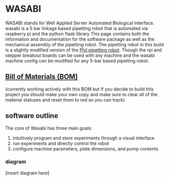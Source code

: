 # WASABI
WASABI stands for Well Applied Server Automated Biological Interface. wasabi is a 5 bar linkage based pipetting robot that is automated via raspberry pi and the python flask library This page contains both the information and documentation for the software package as well as the mechanical assembly of the pipetting robot. The pipetting robot in this build is a slightly modified version of the [Phil pipetting robot](https://www.biorxiv.org/content/10.1101/2021.07.04.448641v1.full). Though the rpi and stepper breakout boards can be used with any machine and the wasabi machine config can be modified for any 5-bar based pipetting robot.  
## [Bill of Materials (BOM)](https://docs.google.com/spreadsheets/d/16TOlXRDoKtlOAvTiCGKz8jH9Rkvl1hXIs9z1LAUZMCc/edit?usp=sharing)

(currently working actively with this BOM but if you decide to build this project you should make your own copy and make sure to clear all of the material statuses and reset them to red so you can track)

## software outline
The core of Wasabi has three main goals:
1. intuitively program and store experiments through a visual interface 
2. run experiments and directly control the robot 
3. configure machine parameters, plate dimensions, and pump contents

### diagram
[insert diagram here]




